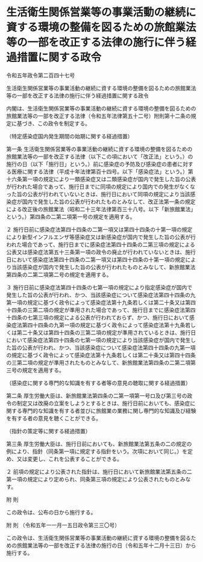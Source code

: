 # 生活衛生関係営業等の事業活動の継続に資する環境の整備を図るための旅館業法等の一部を改正する法律の施行に伴う経過措置に関する政令

令和五年政令第二百四十七号

生活衛生関係営業等の事業活動の継続に資する環境の整備を図るための旅館業法等の一部を改正する法律の施行に伴う経過措置に関する政令

内閣は、生活衛生関係営業等の事業活動の継続に資する環境の整備を図るための旅館業法等の一部を改正する法律（令和五年法律第五十二号）附則第十二条の規定に基づき、この政令を制定する。

（特定感染症国内発生期間の始期に関する経過措置）

第一条 生活衛生関係営業等の事業活動の継続に資する環境の整備を図るための旅館業法等の一部を改正する法律（以下この項において「改正法」という。）の施行の日（以下「施行日」という。）前に感染症の予防及び感染症の患者に対する医療に関する法律（平成十年法律第百十四号。以下「感染症法」という。）第十六条第一項の規定により一類感染症又は二類感染症が国内で発生した旨の公表が行われた場合であって、施行日までに同項の規定により国内での発生がなくなった旨の公表が行われていないときは、施行日において同項の規定により当該感染症が国内で発生した旨の公表が行われたものとみなして、改正法第一条の規定による改正後の旅館業法（昭和二十三年法律第百三十八号。以下「新旅館業法」という。）第四条の二第二項第一号の規定を適用する。

２ 施行日前に感染症法第四十四条の二第一項又は第四十四条の十第一項の規定により新型インフルエンザ等感染症又は新感染症が国内で発生した旨の公表が行われた場合であって、施行日までに感染症法第四十四条の二第三項の規定による公表又は感染症法第五十三条第一項の政令の廃止が行われていないときは、施行日において感染症法第四十四条の二第一項又は第四十四条の十第一項の規定により当該感染症が国内で発生した旨の公表が行われたものとみなして、新旅館業法第四条の二第二項第二号の規定を適用する。

３ 施行日前に感染症法第四十四条の七第一項の規定により指定感染症が国内で発生した旨の公表が行われ、かつ、当該感染症について感染症法第四十四条の九第一項の規定に基づく政令によって感染症法第十九条若しくは第二十条又は第四十四条の三第二項の規定が準用された場合であって、施行日までに感染症法第四十四条の七第三項の規定による公表が行われておらず、かつ、施行日において感染症法第四十四条の九第一項の規定に基づく政令によって感染症法第十九条若しくは第二十条又は第四十四条の三第二項の規定が準用されているときは、施行日において感染症法第四十四条の七第一項の規定により当該感染症が国内で発生した旨の公表が行われ、かつ、当該感染症について感染症法第四十四条の九第一項の規定に基づく政令によって感染症法第十九条若しくは第二十条又は第四十四条の三第二項の規定が準用されたものとみなして、新旅館業法第四条の二第二項第三号の規定を適用する。

（感染症に関する専門的な知識を有する者等の意見の聴取に関する経過措置）

第二条 厚生労働大臣は、新旅館業法第四条の二第一項第一号ロ及び第三号の政令の制定又は改廃の立案をしようとするときは、施行日前においても、感染症に関する専門的な知識を有する者並びに旅館業の業務に関し専門的な知識及び経験を有する者の意見を聴くことができる。

（指針の策定等に関する経過措置）

第三条 厚生労働大臣は、施行日前においても、新旅館業法第五条の二の規定の例により、指針（同条第一項に規定する指針をいう。次項において同じ。）を定め、又は変更し、これを公表することができる。

２ 前項の規定により公表された指針は、施行日において新旅館業法第五条の二第一項の規定により定められ、同条第三項の規定により公表されたものとみなす。

附 則

この政令は、公布の日から施行する。

附 則 （令和五年一一月一五日政令第三三〇号）

この政令は、生活衛生関係営業等の事業活動の継続に資する環境の整備を図るための旅館業法等の一部を改正する法律の施行の日（令和五年十二月十三日）から施行する。
